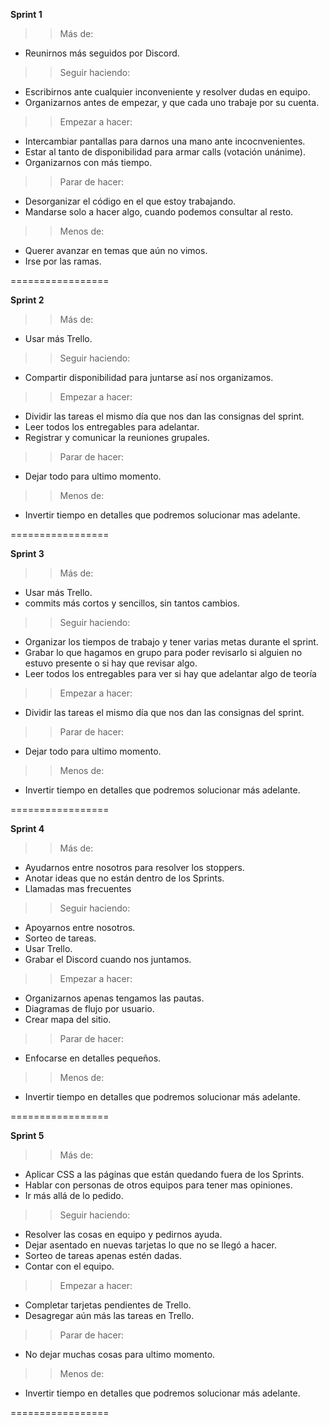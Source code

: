 **Sprint 1**
>> Más de:
- Reunirnos más seguidos por Discord.

>> Seguir haciendo:
- Escribirnos ante cualquier inconveniente y resolver dudas en equipo.
- Organizarnos antes de empezar, y que cada uno trabaje por su cuenta.

>> Empezar a hacer:
- Intercambiar pantallas para darnos una mano ante incocnvenientes.
- Estar al tanto de disponibilidad para armar calls (votación unánime).
- Organizarnos con más tiempo.

>> Parar de hacer:
- Desorganizar el código en el que estoy trabajando.
- Mandarse solo a hacer algo, cuando podemos consultar al resto.

>> Menos de:
- Querer avanzar en temas que aún no vimos.
- Irse por las ramas.

=================

**Sprint 2**
>> Más de:
- Usar más Trello.

>> Seguir haciendo:
- Compartir disponibilidad para juntarse así nos organizamos.


>> Empezar a hacer:
- Dividir las tareas el mismo día que nos dan las consignas del sprint.
- Leer todos los entregables para adelantar.
- Registrar y comunicar la reuniones grupales.


>> Parar de hacer:
- Dejar todo para ultimo momento.

>> Menos de:
- Invertir tiempo en detalles que podremos solucionar mas adelante.

=================

**Sprint 3**
>> Más de:
- Usar más Trello.
- commits más cortos y sencillos, sin tantos cambios.

>> Seguir haciendo:
- Organizar los tiempos de trabajo y tener varias metas durante el sprint.
- Grabar lo que hagamos en grupo para poder revisarlo si alguien no estuvo presente o si hay que revisar algo.
- Leer todos los entregables para ver si hay que adelantar algo de teoría

>> Empezar a hacer:
- Dividir las tareas el mismo día que nos dan las consignas del sprint.

>> Parar de hacer:
- Dejar todo para ultimo momento.

>> Menos de:
- Invertir tiempo en detalles que podremos solucionar más adelante.

=================

**Sprint 4**
>> Más de:
- Ayudarnos entre nosotros para resolver los stoppers.
- Anotar ideas que no están dentro de los Sprints.
- Llamadas mas frecuentes

>> Seguir haciendo:
- Apoyarnos entre nosotros.
- Sorteo de tareas.
- Usar Trello.
- Grabar el Discord cuando nos juntamos.


>> Empezar a hacer:
- Organizarnos apenas tengamos las pautas.
- Diagramas de flujo por usuario.
- Crear mapa del sitio.


>> Parar de hacer:
- Enfocarse en detalles pequeños.

>> Menos de:
- Invertir tiempo en detalles que podremos solucionar más adelante.

=================

**Sprint 5**
>> Más de:
- Aplicar CSS a las páginas que están quedando fuera de los Sprints.
- Hablar con personas de otros equipos para tener mas opiniones.
- Ir más allá de lo pedido.


>> Seguir haciendo:
- Resolver las cosas en equipo y pedirnos ayuda.
- Dejar asentado en nuevas tarjetas lo que no se llegó a hacer.
- Sorteo de tareas apenas estén dadas.
- Contar con el equipo.


>> Empezar a hacer:
- Completar tarjetas pendientes de Trello.
- Desagregar aún más las tareas en Trello.


>> Parar de hacer:
- No dejar muchas cosas para ultimo momento.

>> Menos de:
- Invertir tiempo en detalles que podremos solucionar más adelante.

=================

